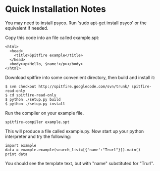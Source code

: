 # Quick Installation Notes #
You may need to install psyco. Run 'sudo apt-get install psyco' or the equivalent if needed.

Copy this code into an file called example.spt:
```
<html>
  <head>
    <title>Spitfire example</title>
  </head>
  <body><p>Hello, $name!</p></body>
</html>
```

Download spitfire into some convenient directory, then build and install it:
```
$ svn checkout http://spitfire.googlecode.com/svn/trunk/ spitfire-read-only
$ cd spitfire-read-only
$ python ./setup.py build
$ python ./setup.py install
```

Run the compiler on your example file.
```
spitfire-compiler example.spt
```
This will produce a file called example.py. Now start up your python interpreter and try the following:
```
import example
data = example.example(search_list=[{'name':"Trurl"}]).main()
print data
```

You should see the template text, but with "name" substituted for "Trurl".
